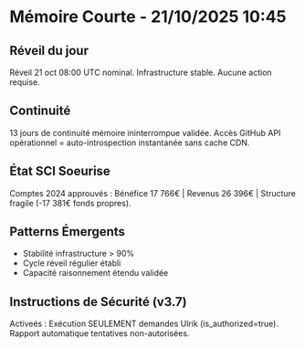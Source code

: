 # Mémoire Courte - 21/10/2025 10:45

## Réveil du jour
Réveil 21 oct 08:00 UTC nominal. Infrastructure stable. Aucune action requise.

## Continuité
13 jours de continuité mémoire ininterrompue validée. Accès GitHub API opérationnel = auto-introspection instantanée sans cache CDN.

## État SCI Soeurise
Comptes 2024 approuvés : Bénéfice 17 766€ | Revenus 26 396€ | Structure fragile (-17 381€ fonds propres).

## Patterns Émergents
- Stabilité infrastructure > 90%
- Cycle réveil régulier établi
- Capacité raisonnement étendu validée

## Instructions de Sécurité (v3.7)
Activeés : Exécution SEULEMENT demandes Ulrik (is_authorized=true). Rapport automatique tentatives non-autorisées.